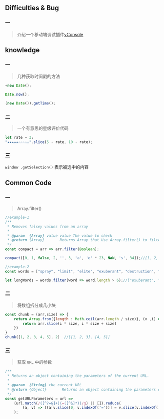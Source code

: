 ## Difficulties & Bug

### 一

> 介绍一个移动端调试插件[vConsole](https://github.com/Tencent/vConsole)
## knowledge

### 一

> 几种获取时间戳的方法

```js
+new Date();

Date.now();

(new Date()).getTime();
```

### 二

> 一个有意思的星级评价代码

```js
let rate = 3;
"★★★★★☆☆☆☆☆".slice(5 - rate, 10 - rate);
```

### 三

`window .getSelection()` 表示被选中的内容

## Common Code

### 一

> Array.filter()

```javascript
//example-1
/**
 * Removes falsey values from an array
 *
 * @param  {Array} value value The value to check
 * @return {Array}       Returns Array that Use Array.filter() to filter out falsey values (false, null, 0, "", undefined, and NaN).
 */
const compact = arr => arr.filter(Boolean);

compact([0, 1, false, 2, '', 3, 'a', 'e' * 23, NaN, 's', 34]);//[1, 2, 3, "a", "s", 34]

//example-2
const words = ["spray", "limit", "elite", "exuberant", "destruction", "present", "happy"];

let longWords = words.filter(word => word.length > 6);//["exuberant", "destruction", "present"]
```

### 二

> 将数组拆分成几小块

```javascript
const chunk = (arr,size) => {
    return Array.from({length : Math.ceil(arr.length / size)}, (v ,i) => {
        return arr.slice(i * size, i * size + size)
    })
}
chunk([1, 2, 3, 4, 5], 2)  //[[1, 2, 3], [4, 5]]
```

### 三

> 获取 `URL` 中的参数

```javascript
/**
 * Returns an object containing the parameters of the current URL.
 *
 * @param  {String} the current URL
 * @return {Object}       Returns an object containing the parameters of the current URL.
 */
const getURLParameters = url =>
    (url.match(/([^?=&]+)(=([^&]*))/g) || []).reduce(
        (a, v) => ((a[v.slice(0, v.indexOf('='))] = v.slice(v.indexOf('=') + 1)), a), {}
    );
```